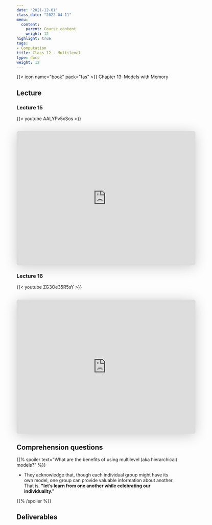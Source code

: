 ```yaml
---
date: "2021-12-01"
class_date: "2022-04-11"
menu:
  content:
    parent: Course content
    weight: 12
highlight: true
tags:
- Computation
title: Class 12 - Multilevel
type: docs
weight: 12
---
```



{{< icon name="book" pack="fas" >}} Chapter 13: Models with Memory

<!--more-->

## Lecture

### Lecture 15

{{< youtube AALYPv5xSos >}}

<br>

<iframe class="speakerdeck-iframe" frameborder="0" src="https://speakerdeck.com/player/2b1b80986b784bc49e10df6e808d5864" title="L15 Statistical Rethinking Winter 2019" allowfullscreen="true" mozallowfullscreen="true" webkitallowfullscreen="true" style="border: 0px; background: padding-box padding-box rgba(0, 0, 0, 0.1); margin: 0px; padding: 0px; border-radius: 6px; box-shadow: rgba(0, 0, 0, 0.2) 0px 5px 40px; width: 560px; height: 420px;" data-ratio="1.3333333333333333"></iframe>

<br>

### Lecture 16

{{< youtube ZG3Oe35R5sY >}}

<br>

<iframe class="speakerdeck-iframe" frameborder="0" src="https://speakerdeck.com/player/e41e4dabd661476cb52ca156ec4c0132" title="L16 Statistical Rethinking Winter 2019" allowfullscreen="true" mozallowfullscreen="true" webkitallowfullscreen="true" style="border: 0px; background: padding-box padding-box rgba(0, 0, 0, 0.1); margin: 0px; padding: 0px; border-radius: 6px; box-shadow: rgba(0, 0, 0, 0.2) 0px 5px 40px; width: 560px; height: 420px;" data-ratio="1.3333333333333333"></iframe>

## Comprehension questions

{{% spoiler text="What are the benefits of using multilevel (aka hierarchical) models?" %}}

- They acknowledge that, though each individual group might have its own model, one group can provide valuable information about another. That is, **"let’s learn from one another while celebrating our individuality."**

{{% /spoiler %}}

## Deliverables
